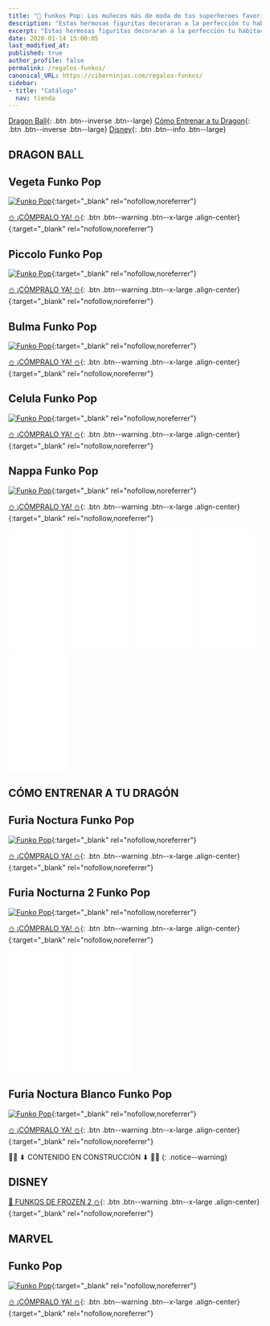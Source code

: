 ```yaml
---
title: "🎈 Funkos Pop: Los muñecos más de moda de tus superheroes favoritos"
description: "Estas hermosas figuritas decoraran a la perfección tu habitación"
excerpt: "Estas hermosas figuritas decoraran a la perfección tu habitación"
date: 2020-01-14 15:00:05
last_modified_at:
published: true
author_profile: false
permalink: /regalos-funkos/
canonical_URL: https://ciberninjas.com/regalos-funkos/
sidebar:
- title: "Catálogo"
  nav: tienda
---
```


[Dragon Ball](/regalos-funkos/#dragon-ball){: .btn .btn--inverse .btn--large} [Cómo Entrenar a tu Dragon](/regalos-funkos/#cómo-entrenar-a-tu-dragón){: .btn .btn--inverse .btn--large} [Disney](/regalos-funkos/#dragon-ball){: .btn .btn--info .btn--large}

## DRAGON BALL

## Vegeta Funko Pop

[![Funko Pop](https://amzn.to/2QRwYnR)](https://images-na.ssl-images-amazon.com/images/I/51JE9UVJ9NL._SL1129_.jpg){:target="_blank" rel="nofollow,noreferrer"}

[⛄ ¡CÓMPRALO YA! ⛄](https://amzn.to/2QRwYnR){: .btn .btn--warning .btn--x-large .align-center}{:target="_blank" rel="nofollow,noreferrer"}

## Piccolo Funko Pop

[![Funko Pop](https://amzn.to/2FOTcAQ)](https://images-na.ssl-images-amazon.com/images/I/51uW5KgFGIL._SL1300_.jpg){:target="_blank" rel="nofollow,noreferrer"}

[⛄ ¡CÓMPRALO YA! ⛄](https://amzn.to/2FOTcAQ){: .btn .btn--warning .btn--x-large .align-center}{:target="_blank" rel="nofollow,noreferrer"}

## Bulma Funko Pop

[![Funko Pop](https://amzn.to/2QSQxMM)](https://images-na.ssl-images-amazon.com/images/I/517tbukoCoL._SL1027_.jpg){:target="_blank" rel="nofollow,noreferrer"}

[⛄ ¡CÓMPRALO YA! ⛄](https://amzn.to/2QSQxMM){: .btn .btn--warning .btn--x-large .align-center}{:target="_blank" rel="nofollow,noreferrer"}

## Celula Funko Pop

[![Funko Pop](https://amzn.to/2TmD2GH)](https://images-na.ssl-images-amazon.com/images/I/816MAch-XlL._SL1500_.jpg){:target="_blank" rel="nofollow,noreferrer"}

[⛄ ¡CÓMPRALO YA! ⛄](https://amzn.to/2TmD2GH){: .btn .btn--warning .btn--x-large .align-center}{:target="_blank" rel="nofollow,noreferrer"}

## Nappa Funko Pop

[![Funko Pop](https://amzn.to/2Rh63B2)](https://images-na.ssl-images-amazon.com/images/I/51MI84K9esL._SL1000_.jpg){:target="_blank" rel="nofollow,noreferrer"}

[⛄ ¡CÓMPRALO YA! ⛄](https://amzn.to/2Rh63B2){: .btn .btn--warning .btn--x-large .align-center}{:target="_blank" rel="nofollow,noreferrer"}

<iframe style="width:120px;height:240px;" marginwidth="0" marginheight="0" scrolling="no" frameborder="0" src="//rcm-eu.amazon-adsystem.com/e/cm?lt1=_blank&bc1=000000&IS2=1&bg1=FFFFFF&fc1=000000&lc1=0000FF&t=ciberninjas07-21&language=es_ES&o=30&p=8&l=as4&m=amazon&f=ifr&ref=as_ss_li_til&asins=B07W7F2GBY&linkId=10406746545c2a585a17855d018032d6"></iframe> <iframe style="width:120px;height:240px;" marginwidth="0" marginheight="0" scrolling="no" frameborder="0" src="//rcm-eu.amazon-adsystem.com/e/cm?lt1=_blank&bc1=000000&IS2=1&bg1=FFFFFF&fc1=000000&lc1=0000FF&t=ciberninjas07-21&language=es_ES&o=30&p=8&l=as4&m=amazon&f=ifr&ref=as_ss_li_til&asins=B07W69GJXQ&linkId=99b508ff224fad1dbe40cb83b949ae88"></iframe> <iframe style="width:120px;height:240px;" marginwidth="0" marginheight="0" scrolling="no" frameborder="0" src="//rcm-eu.amazon-adsystem.com/e/cm?lt1=_blank&bc1=000000&IS2=1&bg1=FFFFFF&fc1=000000&lc1=0000FF&t=ciberninjas07-21&language=es_ES&o=30&p=8&l=as4&m=amazon&f=ifr&ref=as_ss_li_til&asins=B07W7F1WST&linkId=633885d047a36a53a6d486c4c97fc971"></iframe> <iframe style="width:120px;height:240px;" marginwidth="0" marginheight="0" scrolling="no" frameborder="0" src="//rcm-eu.amazon-adsystem.com/e/cm?lt1=_blank&bc1=000000&IS2=1&bg1=FFFFFF&fc1=000000&lc1=0000FF&t=ciberninjas07-21&language=es_ES&o=30&p=8&l=as4&m=amazon&f=ifr&ref=as_ss_li_til&asins=B00KZFY4LQ&linkId=68865acfcd4f87b6a36fc6ffa437c0c5"></iframe> <iframe style="width:120px;height:240px;" marginwidth="0" marginheight="0" scrolling="no" frameborder="0" src="//rcm-eu.amazon-adsystem.com/e/cm?lt1=_blank&bc1=000000&IS2=1&bg1=FFFFFF&fc1=000000&lc1=0000FF&t=ciberninjas07-21&language=es_ES&o=30&p=8&l=as4&m=amazon&f=ifr&ref=as_ss_li_til&asins=B07MZPW4LP&linkId=954c154236f4fb4159fb645a43bd3db7"></iframe>

## CÓMO ENTRENAR A TU DRAGÓN

## Furia Noctura Funko Pop

[![Funko Pop](https://amzn.to/2FOUE6g)](https://images-na.ssl-images-amazon.com/images/I/71fEYyp6xNL._SL1324_.jpg){:target="_blank" rel="nofollow,noreferrer"}

[⛄ ¡CÓMPRALO YA! ⛄](https://amzn.to/2FOUE6g){: .btn .btn--warning .btn--x-large .align-center}{:target="_blank" rel="nofollow,noreferrer"}

## Furia Nocturna 2 Funko Pop

[![Funko Pop](https://amzn.to/2FNsyZ5)](https://images-na.ssl-images-amazon.com/images/I/71zt7tqeCwL._SL1324_.jpg){:target="_blank" rel="nofollow,noreferrer"}

[⛄ ¡CÓMPRALO YA! ⛄](https://amzn.to/2FNsyZ5){: .btn .btn--warning .btn--x-large .align-center}{:target="_blank" rel="nofollow,noreferrer"}

<iframe style="width:120px;height:240px;" marginwidth="0" marginheight="0" scrolling="no" frameborder="0" src="//rcm-eu.amazon-adsystem.com/e/cm?lt1=_blank&bc1=000000&IS2=1&bg1=FFFFFF&fc1=000000&lc1=0000FF&t=ciberninjas07-21&language=es_ES&o=30&p=8&l=as4&m=amazon&f=ifr&ref=as_ss_li_til&asins=B07KPK675T&linkId=da7f831c89db1d8687588d2b42b12467"></iframe> <iframe style="width:120px;height:240px;" marginwidth="0" marginheight="0" scrolling="no" frameborder="0" src="//rcm-eu.amazon-adsystem.com/e/cm?lt1=_blank&bc1=000000&IS2=1&bg1=FFFFFF&fc1=000000&lc1=0000FF&t=ciberninjas07-21&language=es_ES&o=30&p=8&l=as4&m=amazon&f=ifr&ref=as_ss_li_til&asins=B07KPRF5MP&linkId=84680cd6c022754954b109d85044a62f"></iframe> 

## Furia Noctura Blanco Funko Pop

[![Funko Pop](https://amzn.to/2soqJ1z)](https://images-na.ssl-images-amazon.com/images/I/51WvyaXageL._SL1258_.jpg){:target="_blank" rel="nofollow,noreferrer"}

[⛄ ¡CÓMPRALO YA! ⛄](https://amzn.to/2soqJ1z){: .btn .btn--warning .btn--x-large .align-center}{:target="_blank" rel="nofollow,noreferrer"}

👷‍♂️ ⬇ CONTENIDO EN CONSTRUCCIÓN ⬇ 👷‍♂️
{: .notice--warning}

## DISNEY

[👸 FUNKOS DE FROZEN 2 ⛄](/disney-frozen-amazon/#-funkos-pop){: .btn .btn--warning .btn--x-large .align-center}{:target="_blank" rel="nofollow,noreferrer"}

## MARVEL

## Funko Pop

[![Funko Pop]()](){:target="_blank" rel="nofollow,noreferrer"}

[⛄ ¡CÓMPRALO YA! ⛄](){: .btn .btn--warning .btn--x-large .align-center}{:target="_blank" rel="nofollow,noreferrer"}

